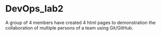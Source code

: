 # DevOps_lab2
A group of 4 members have created 4 html pages to demonstration the collaboration of multiple persons of a team using Git/GitHub.
